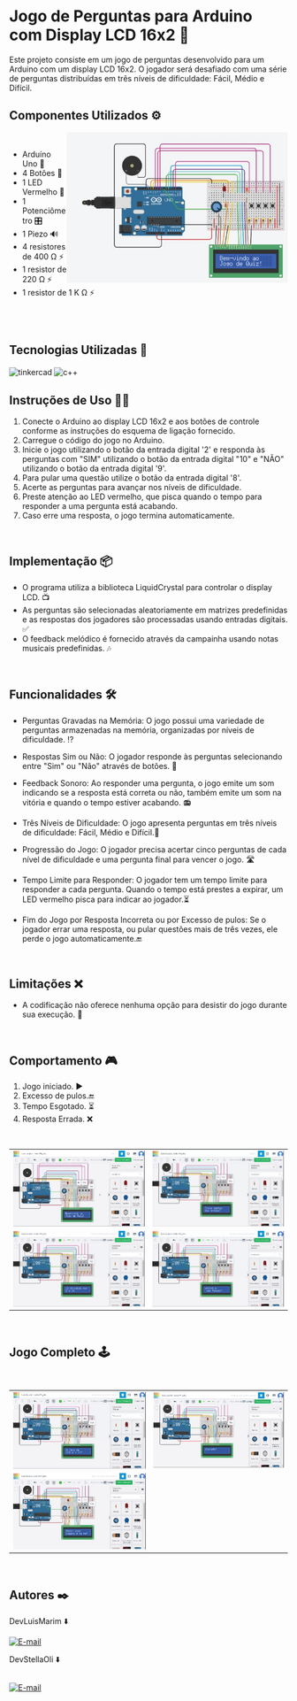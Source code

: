 # Jogo de Perguntas para Arduino com Display LCD 16x2  💾
Este projeto consiste em um jogo de perguntas desenvolvido para um Arduino com um display LCD 16x2. O jogador será desafiado com uma série de perguntas distribuídas em três níveis de dificuldade: Fácil, Médio e Difícil.



## Componentes Utilizados ⚙️

  <img src="https://github.com/LuiisMarim/Quiz-Arduino/blob/main/img/circuitoTk.jpeg" alt="ckt" align="right" width="400" />


<br/>

- Arduíno Uno 💾
- 4 Botões 🔘
- 1 LED Vermelho 🚨 
- 1 Potenciômetro 🎛️
- 1 Piezo 🔊
- 4 resistores de 400 Ω ⚡
- 1 resistor de 220 Ω ⚡
- 1 resistor de 1 K Ω ⚡

<br/>
<br/>


## Tecnologias Utilizadas 🎯
<img align="center" alt="tinkercad" src=	"https://img.shields.io/badge/Tinkercad-1477D1.svg?style=for-the-badge&logo=Tinkercad&logoColor=white"/> 
 <img align="center" alt="c++" src=	"https://img.shields.io/badge/C++-00599C.svg?style=for-the-badge&logo=C++&logoColor=white"/>

<br/>

## Instruções de Uso ✍🏻

1. Conecte o Arduino ao display LCD 16x2 e aos botões de controle conforme as instruções do esquema de ligação fornecido.
2. Carregue o código do jogo no Arduino.
3. Inicie o jogo utilizando o botão da entrada digital '2' e responda às perguntas com "SIM" utilizando o botão da entrada digital "10" e "NÃO" utilizando o botão da entrada digital  '9'.
4. Para pular uma questão utilize o botão da entrada digital '8'.
5. Acerte as perguntas para avançar nos níveis de dificuldade.
6. Preste atenção ao LED vermelho, que pisca quando o tempo para responder a uma pergunta está acabando.
7. Caso erre uma resposta, o jogo termina automaticamente.

<br/>

## Implementação 📦

- O programa utiliza a biblioteca LiquidCrystal para controlar o display LCD. 📺
- As perguntas são selecionadas aleatoriamente em matrizes predefinidas e as respostas dos jogadores são processadas usando entradas digitais. ✅
- O feedback melódico é fornecido através da campainha usando notas musicais predefinidas. 🎶

<br/>

## Funcionalidades 🛠️

- Perguntas Gravadas na Memória: O jogo possui uma variedade de perguntas armazenadas na memória, organizadas por níveis de dificuldade. ⁉️

- Respostas Sim ou Não: O jogador responde às perguntas selecionando entre "Sim" ou "Não" através de botões. 🫡

- Feedback Sonoro: Ao responder uma pergunta, o jogo emite um som indicando se a resposta está correta ou não, também emite um som na vitória e quando o tempo estiver acabando. 📻

- Três Níveis de Dificuldade: O jogo apresenta perguntas em três níveis de dificuldade: Fácil, Médio e Difícil.💯

- Progressão do Jogo: O jogador precisa acertar cinco perguntas de cada nível de dificuldade e uma pergunta final para vencer o jogo. 🛣️

- Tempo Limite para Responder: O jogador tem um tempo limite para responder a cada pergunta. Quando o tempo está prestes a expirar, um LED vermelho pisca para indicar ao jogador.⏳

- Fim do Jogo por Resposta Incorreta ou por Excesso de pulos: Se o jogador errar uma resposta, ou pular questões mais de três vezes, ele perde o jogo automaticamente.🔚

<br/>

## Limitações  ❌

- A codificação não oferece nenhuma opção para desistir do jogo durante sua execução. 😬

<br/>

## Comportamento 🎮
1. Jogo iniciado. ▶️
2. Excesso de pulos.🔚
3. Tempo Esgotado. ⏳
4. Resposta Errada. ❌
  
<br/>



|                        |                        |
|------------------------|------------------------|
| <img src="https://github.com/LuiisMarim/Quiz-Arduino/blob/main/img/gif.gif" width="400">  | <img src="https://github.com/LuiisMarim/Quiz-Arduino/blob/main/img/video_pular_pergunta%20(video-converter.com).gif" width="400">  |
| <img src="https://github.com/LuiisMarim/Quiz-Arduino/blob/main/img/video_tempo_esgotado%20(video-converter.com).gif" width="400"> | <img src="https://github.com/LuiisMarim/Quiz-Arduino/blob/main/img/video_pergunta_errada%20(video-converter.com).gif" width="400"> |
<br/>

## Jogo Completo 🕹️
<br/>

|                      |                      |
|----------------------|----------------------|
| ![Parte 1](https://github.com/LuiisMarim/Quiz-Arduino/blob/main/img/video_jogo_completo%20(video-converter.com)%20(2).gif)  | ![Parte 2](https://github.com/LuiisMarim/Quiz-Arduino/blob/main/img/video_jogo_completo%20(video-converter.com)%20(3).gif) |
| ![Parte 3](https://github.com/LuiisMarim/Quiz-Arduino/blob/main/img/video_jogo_completo%20(video-converter.com)%20(4).gif) | |



  
<br/>
  

## Autores ✒️  
DevLuisMarim ⬇️ <div style="display:
 inline-block">[![E-mail](https://img.shields.io/badge/GitHub-181717.svg?style=for-the-badge&logo=GitHub&logoColor=white)](https://github.com/LuiisMarim)

DevStellaOli ⬇️ <div style="display: inline-block">
  
[![E-mail](https://img.shields.io/badge/GitHub-181717.svg?style=for-the-badge&logo=GitHub&logoColor=white)](https://github.com/StellaOli)

</div>

